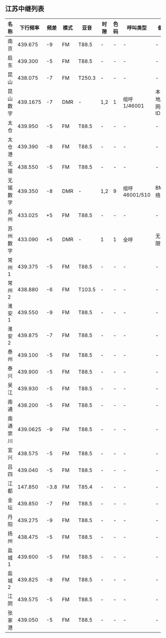 ## 江苏中继列表

| 名称     | 下行频率 | 频差   | 模式   | 亚音   | 时隙 | 色码 | 呼叫类型   | 备注             |
| -------- | -------- | ------ | ------ | ------ | ---- | ---- | ---------- | ---------------- |
| 南京     | 439.675  | -9     | FM     | T88.5  | -    | -    | -          | -                |
| 启东     | 439.300  | -5     | FM     | T88.5  | -    | -    | -          | -                |
| 昆山     | 438.075  | -7     | FM     | T250.3 | -    | -    | -          | -                |
| 昆山数字 | 439.1675 | -7     | DMR    | -      | 1,2  | 1    | 组呼1/46001| 本地/BM网络ID    |
| 太仓     | 439.950  | -5     | FM     | T88.5  | -    | -    | -          | -                |
| 太仓港   | 439.390  | -8     | FM     | T88.5  | -    | -    | -          | -                |
| 无锡     | 438.550  | -5     | FM     | T88.5  | -    | -    | -          | -                |
| 无锡数字 | 439.350  | -8     | DMR    | -      | 1,2  | 9    |组呼46001/510| BM 网络ID       |
| 苏州     | 433.025  | +5     | FM     | T88.5  | -    | -    | -          | -                |
| 苏州数字 | 433.090  | +5     | DMR    | -      | 1    | 1    | 全呼       | 无 ID 限制       |
| 常州 1   | 439.375  | -5     | FM     | T88.5  | -    | -    | -          | -                |
| 常州 2   | 438.880  | -6     | FM     | T103.5 | -    | -    | -          | -                |
| 淮安 1   | 439.550  | -9     | FM     | T88.5  | -    | -    | -          | -                |
| 淮安 2   | 439.875  | -7     | FM     | T88.5  | -    | -    | -          | -                |
| 泰州     | 439.100  | -5     | FM     | T88.5  | -    | -    | -          | -                |
| 泰兴     | 439.900  | -5     | FM     | T88.5  | -    | -    | -          | -                |
| 吴江     | 439.930  | -5     | FM     | T88.5  | -    | -    | -          | -                |
| 南通     | 438.200  | -5     | FM     | T88.5  | -    | -    | -          | -                |
| 南通崇川 | 439.0625 | -9     | FM     | T88.5  | -    | -    | -          | -                |
| 宜兴     | 438.575  | -5     | FM     | T88.5  | -    | -    | -          | -                |
| 吕四     | 439.040  | -5     | FM     | T88.5  | -    | -    | -          | -                |
| 江都     | 147.850  | -3.8   | FM     | T85.4  | -    | -    | -          | -                |
| 金坛     | 439.850  | -7     | FM     | T88.5  | -    | -    | -          | -                |
| 丹阳     | 439.275  | -9     | FM     | T88.5  | -    | -    | -          | -                |
| 扬州     | 438.475  | -5     | FM     | T88.5  | -    | -    | -          | -                |
| 盐城 1   | 439.600  | -5     | FM     | T88.5  | -    | -    | -          | -                |
| 盐城 2   | 439.825  | -8     | FM     | T88.5  | -    | -    | -          | -                |
| 江阴     | 439.575  | -5     | FM     | T88.5  | -    | -    | -          | -                |
| 张家港   | 439.050  | -5     | FM     | T88.5  | -    | -    | -          | -                |
